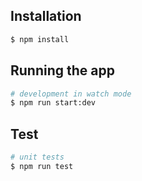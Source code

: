 ## Installation

```bash
$ npm install
```

## Running the app

```bash
# development in watch mode
$ npm run start:dev
```
## Test

```bash
# unit tests
$ npm run test
```
